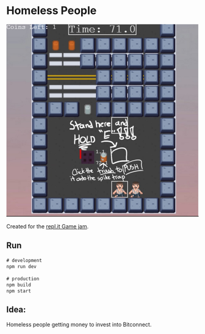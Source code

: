 # Homeless People

![Tutorial](pics/tutorial.jpg)

Created for the [repl.it Game jam](https://repl.it/talk/challenge/Were-hosting-a-Game-Jam/11432).

## Run

```
# development
npm run dev

# production
npm build
npm start
```

## Idea:

Homeless people getting money to invest into Bitconnect.

<!-- ## Useful -->

<!-- [Phaser template](https://github.com/photonstorm/phaser3-project-template) -->
